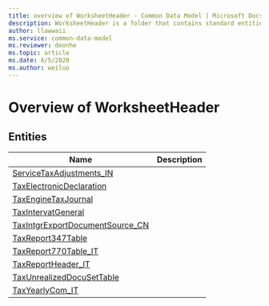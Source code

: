```yaml
---
title: overview of WorksheetHeader - Common Data Model | Microsoft Docs
description: WorksheetHeader is a folder that contains standard entities related to the Common Data Model.
author: llawwaii
ms.service: common-data-model
ms.reviewer: deonhe
ms.topic: article
ms.date: 8/5/2020
ms.author: weiluo
---
```


# Overview of WorksheetHeader


## Entities

|Name|Description|
|---|---|
|[ServiceTaxAdjustments_IN](ServiceTaxAdjustments_IN.md)||
|[TaxElectronicDeclaration](TaxElectronicDeclaration.md)||
|[TaxEngineTaxJournal](TaxEngineTaxJournal.md)||
|[TaxIntervatGeneral](TaxIntervatGeneral.md)||
|[TaxIntgrExportDocumentSource_CN](TaxIntgrExportDocumentSource_CN.md)||
|[TaxReport347Table](TaxReport347Table.md)||
|[TaxReport770Table_IT](TaxReport770Table_IT.md)||
|[TaxReportHeader_IT](TaxReportHeader_IT.md)||
|[TaxUnrealizedDocuSetTable](TaxUnrealizedDocuSetTable.md)||
|[TaxYearlyCom_IT](TaxYearlyCom_IT.md)||
